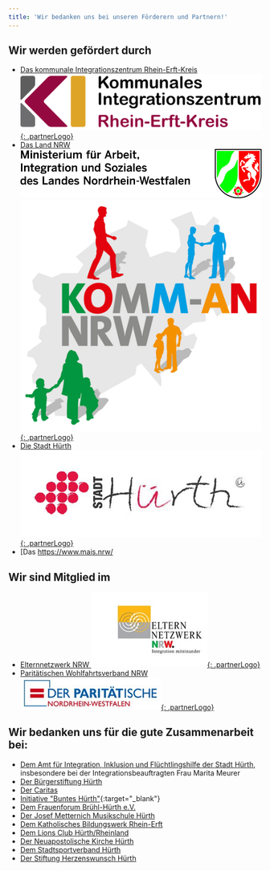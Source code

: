 ```yaml
---
title: 'Wir bedanken uns bei unseren Förderern und Partnern!'
---
```



## Wir werden gef&ouml;rdert durch

* [Das kommunale Integrationszentrum Rhein-Erft-Kreis ![](/assets/images/logos/ki-rek.jpg){: .partnerLogo}](http://www.kommunale-integrationszentren-nrw.de/rhein-erft-kreis)
* [Das Land NRW ![](assets/images/logoMAIS_4c.jpg)](https://www.mais.nrw/) [![](/assets/images/logos/logo-ministerium.jpg){: .partnerLogo}](https://www.mais.nrw/komm-nrw)
* [Die Stadt H&uuml;rth ![](/assets/images/logos/logo-stadt.jpg){: .partnerLogo}](http://www.huerth.de)
* [Das https://www.mais.nrw/

## Wir sind Mitglied im

* [Elternnetzwerk NRW ![](/assets/images/logos/logo-elternnetzwerk.jpg){: .partnerLogo}](http://www.paritaet-nrw.org)
* [Parit&auml;tischen Wohlfahrtsverband NRW ![](/assets/images/logos/logo-der-paritaetische.jpg){: .partnerLogo}](http://www.paritaet-nrw.org)


## Wir bedanken uns f&uuml;r die gute Zusammenarbeit bei:

* [Dem Amt f&uuml;r Integration, Inklusion und Fl&uuml;chtlingshilfe der Stadt H&uuml;rth](http://www.huerth.de/vv/oe/dezernat3/Amt_53.php), insbesondere bei der Integrationsbeauftragten Frau Marita Meurer
* [Der B&uuml;rgerstiftung H&uuml;rth](http://www.buergerstiftung-huerth.de)
* [Der Caritas](https://caritas.erzbistum-koeln.de/rheinerft_cv/)
* [Initiative "Buntes H&uuml;rth"](http://www.buntes-huerth.de){:target="_blank"}
* [Dem Frauenforum Br&uuml;hl-H&uuml;rth e.V.](http://www.frauen-forum.biz)
* [Der Josef Metternich Musikschule H&uuml;rth](http://www.huerth.de/kultur/musikschule/musikschule.php)
* [Dem Katholisches Bildungswerk Rhein-Erft](http://bildung.erzbistum-koeln.de/bw-rhein-erft-kreis)
* [Dem Lions Club H&uuml;rth/Rheinland](http://www.lc-huerth.de)
* [Der Neuapostolische Kirche H&uuml;rth](http://www.nak-koeln-west.de/start/unsere_gemeinden/huerth)
* [Dem Stadtsportverband H&uuml;rth](http://www.ssv-huerth.de)
* [Der Stiftung Herzenswunsch H&uuml;rth](http://www.stiftung-herzenswunsch.de)
